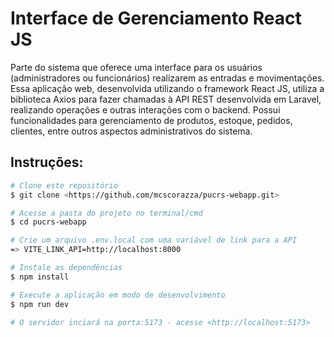# Interface de Gerenciamento React JS

Parte do sistema que oferece uma interface para os usuários (administradores ou funcionários) realizarem as entradas e movimentações. Essa aplicação web, desenvolvida utilizando o framework React JS, utiliza a biblioteca Axios para fazer chamadas à API REST desenvolvida em Laravel, realizando operações e outras interações com o backend. Possui funcionalidades para gerenciamento de produtos, estoque, pedidos, clientes, entre outros aspectos administrativos do sistema.

## Instruções:

```bash
# Clone este repositório
$ git clone <https://github.com/mcscorazza/pucrs-webapp.git>

# Acesse a pasta do projeto no terminal/cmd
$ cd pucrs-webapp

# Crie um arquivo .env.local com uma variável de link para a API
=> VITE_LINK_API=http://localhost:8000

# Instale as dependências
$ npm install

# Execute a aplicação em modo de desenvolvimento
$ npm run dev

# O servidor inciará na porta:5173 - acesse <http://localhost:5173>

```